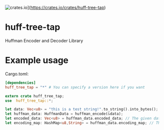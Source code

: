 ![crates.io](https://img.shields.io/crates/v/huff-tree-tap.svg)](https://crates.io/crates/huff-tree-tap)
# huff-tree-tap
Huffman Encoder and Decoder Library


# Example usage
Cargo.toml:
```toml
[dependencies]
huff_tree_tap = "*" # You can specify a version here if you want
```

```rust
extern crate huff_tree_tap;
use  huff_tree_tap::*;

let data: Vec<u8> = "this is a test string!".to_string().into_bytes();
let huffman_data: HuffmanData = huffman_encode(&data);
let encoded_data: Vec<u8> = huffman_data.encoded_data; // The given data encoded
let encoding_map: HashMap<u8,String> = huffman_data.encoding_map; // The encoding map required to decode the data

```
